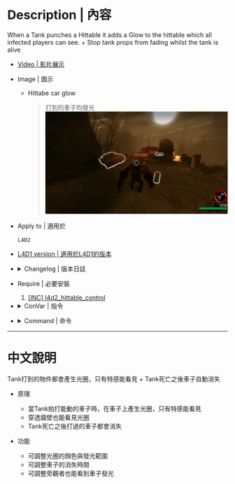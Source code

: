 # Description | 內容
When a Tank punches a Hittable it adds a Glow to the hittable which all infected players can see.
+
Stop tank props from fading whilst the tank is alive

* [Video | 影片展示](https://youtu.be/u7-D--uGlj8)

* Image | 圖示
	* Hittabe car glow
		> 打到的車子均發光
		<br/>![l4d2_tank_props_glow_1](image/l4d2_tank_props_glow_1.jpg)

* Apply to | 適用於
	```
	L4D2
	```

* [L4D1 version | 適用於L4D1的版本](https://github.com/fbef0102/Rotoblin-AZMod/blob/master/SourceCode/scripting-az/l4d_tank_props.sp)

* <details><summary>Changelog | 版本日誌</summary>

	* v2.7 (2023-3-18)
        * Optimize Code

	* v2.5 (2022-12-12)
        * Credit to [Sir, A1m`, Derpduck](https://github.com/SirPlease/L4D2-Competitive-Rework/blob/master/addons/sourcemod/scripting/l4d2_tank_props_glow.sp)
        
	* v2.0
        * fixed issue that tank hittable props disappear, this happens when tank is alive and then changes same map.

	* v1.8
        * update sm 1.10 syntax + improve code
    
	* v1.7
        * Converted plugin source to the latest syntax. Requires SourceMod 1.8 or newer.

	* v1.6
        * smooth glow for left4dead1

	* v1.5
        * Fixed a l4d1 value bug. Add Shadow Model color which attaches to the real hittable hitbox so that everyone including survivors can see.

	* v1.4
        * update l4d1 code syntax and make hittable prop glow better

    * v1.3 
        * fixed l4d1 problem when infected pass tank to AI

	* v1.2
        * update syntax

	* v1.0
        * [Initial Release](https://forums.alliedmods.net/showthread.php?t=312447)
</details>

* Require | 必要安裝
	1. [[INC] l4d2_hittable_control](https://github.com/SirPlease/L4D2-Competitive-Rework/blob/master/addons/sourcemod/scripting/include/l4d2_hittable_control.inc)

* <details><summary>ConVar | 指令</summary>

	* cfg/sourcemod/l4d2_tank_props_glow.cfg
        ```php
        // Prop Glow Color, three values between 0-255 separated by spaces. RGB Color255 - Red Green Blue.
        l4d2_tank_props_glow_color "255 255 255"

        // Time it takes for hittables that were punched by Tank to dissapear while tank is alive. (0=Off)
        l4d2_tank_props_glow_dissapear_time_alive "300.0"

        // Time it takes for hittables that were punched by Tank to dissapear after the Tank dies.
        l4d2_tank_props_glow_dissapear_time_death "10.0"

        // Show Hittable Glow for infected team while the tank is alive
        l4d2_tank_props_glow_enable "1"

        // How near to props do players need to be to enable their glow. (0=Any distance)
        l4d2_tank_props_glow_range_max "4500"

        // How near to props do players need to be to disable their glow. (0=Off)
        l4d2_tank_props_glow_range_min "256"

        // Spectators can see the glow too
        l4d2_tank_props_glow_spectators "1"

        // Only Tank can see the glow
        l4d2_tank_props_glow_tank_only "0"
        ```
</details>

* <details><summary>Command | 命令</summary>
	
	None
</details>

- - - -
# 中文說明
Tank打到的物件都會產生光圈，只有特感能看見 + Tank死亡之後車子自動消失

* 原理
	* 當Tank拍打能動的車子時，在車子上產生光圈，只有特感能看見
    * 穿透牆壁也能看見光圈
    * Tank死亡之後打過的車子都會消失

* 功能
	* 可調整光圈的顏色與發光範圍
    * 可調整車子的消失時間
    * 可調整旁觀者也能看到車子發光






